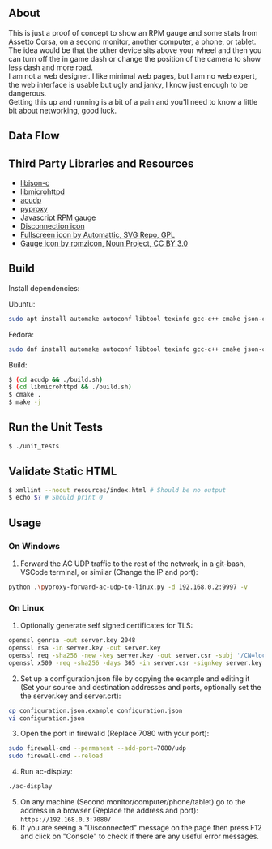 ## About

This is just a proof of concept to show an RPM gauge and some stats from Assetto Corsa, on a second monitor, another computer, a phone, or tablet. The idea would be that the other device sits above your wheel and then you can turn off the in game dash or change the position of the camera to show less dash and more road.<br/>
I am not a web designer. I like minimal web pages, but I am no web expert, the web interface is usable but ugly and janky, I know just enough to be dangerous.<br/>
Getting this up and running is a bit of a pain and you'll need to know a little bit about networking, good luck.

## Data Flow


## Third Party Libraries and Resources

- [libjson-c](https://github.com/json-c/json-c)  
- [libmicrohttpd](https://www.gnu.org/software/libmicrohttpd/)  
- [acudp](https://github.com/vpicon/acudp)  
- [pyproxy](https://github.com/rsc-dev/pyproxy/)
- [Javascript RPM gauge](https://geeksretreat.wordpress.com/2012/04/13/making-a-speedometer-using-html5s-canvas/)
- [Disconnection icon](https://www.svgrepo.com/svg/332225/api)
- [Fullscreen icon by Automattic, SVG Repo, GPL](https://www.svgrepo.com/svg/335073/fullscreen)
- [Gauge icon by romzicon, Noun Project, CC BY 3.0](https://thenounproject.com/browse/icons/term/gauge/)

## Build

Install dependencies:

Ubuntu:
```bash
sudo apt install automake autoconf libtool texinfo gcc-c++ cmake json-c-dev libxml2-dev gtest-dev
```

Fedora:
```bash
sudo dnf install automake autoconf libtool texinfo gcc-c++ cmake json-c-devel libxml2-devel gtest-devel
```

Build:
```bash
$ (cd acudp && ./build.sh)
$ (cd libmicrohttpd && ./build.sh)
$ cmake .
$ make -j
```

## Run the Unit Tests

```bash
$ ./unit_tests
```

## Validate Static HTML

```bash
$ xmllint --noout resources/index.html # Should be no output
$ echo $? # Should print 0
```


## Usage

### On Windows

1. Forward the AC UDP traffic to the rest of the network, in a git-bash, VSCode terminal, or similar (Change the IP and port):
```bash
python .\pyproxy-forward-ac-udp-to-linux.py -d 192.168.0.2:9997 -v
```

### On Linux

1. Optionally generate self signed certificates for TLS:
```bash
openssl genrsa -out server.key 2048
openssl rsa -in server.key -out server.key
openssl req -sha256 -new -key server.key -out server.csr -subj '/CN=localhost'
openssl x509 -req -sha256 -days 365 -in server.csr -signkey server.key -out server.crt
```
2. Set up a configuration.json file by copying the example and editing it (Set your source and destination addresses and ports, optionally set the the server.key and server.crt):
```bash
cp configuration.json.example configuration.json
vi configuration.json
```
3. Open the port in firewalld (Replace 7080 with your port):
```bash
sudo firewall-cmd --permanent --add-port=7080/udp
sudo firewall-cmd --reload
```
4. Run ac-display:
```bash
./ac-display
```
5. On any machine (Second monitor/computer/phone/tablet) go to the address in a browser (Replace the address and port):  
`https://192.168.0.3:7080/`
6. If you are seeing a "Disconnected" message on the page then press F12 and click on "Console" to check if there are any useful error messages.


